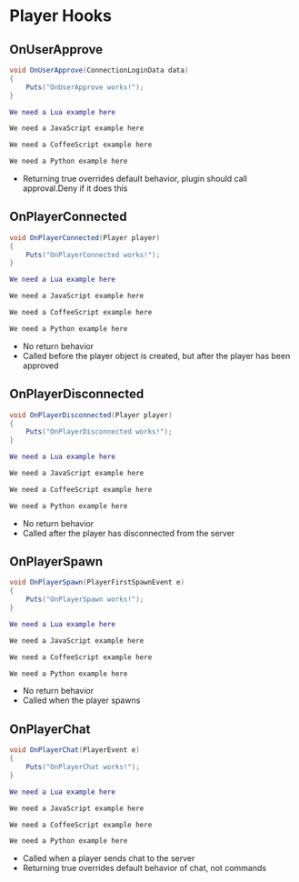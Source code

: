 # Player Hooks

## OnUserApprove

``` csharp
void OnUserApprove(ConnectionLoginData data)
{
    Puts("OnUserApprove works!");
}
```

``` lua
We need a Lua example here
```

``` javascript
We need a JavaScript example here
```

``` coffeescript
We need a CoffeeScript example here
```

``` python
We need a Python example here
```

 * Returning true overrides default behavior, plugin should call approval.Deny if it does this

## OnPlayerConnected

``` csharp
void OnPlayerConnected(Player player)
{
    Puts("OnPlayerConnected works!");
}
```

``` lua
We need a Lua example here
```

``` javascript
We need a JavaScript example here
```

``` coffeescript
We need a CoffeeScript example here
```

``` python
We need a Python example here
```

 * No return behavior
 * Called before the player object is created, but after the player has been approved

## OnPlayerDisconnected

``` csharp
void OnPlayerDisconnected(Player player)
{
    Puts("OnPlayerDisconnected works!");
}
```

``` lua
We need a Lua example here
```

``` javascript
We need a JavaScript example here
```

``` coffeescript
We need a CoffeeScript example here
```

``` python
We need a Python example here
```

 * No return behavior
 * Called after the player has disconnected from the server

## OnPlayerSpawn

``` csharp
void OnPlayerSpawn(PlayerFirstSpawnEvent e)
{
    Puts("OnPlayerSpawn works!");
}
```

``` lua
We need a Lua example here
```

``` javascript
We need a JavaScript example here
```

``` coffeescript
We need a CoffeeScript example here
```

``` python
We need a Python example here
```

 * No return behavior
 * Called when the player spawns

## OnPlayerChat

``` csharp
void OnPlayerChat(PlayerEvent e)
{
    Puts("OnPlayerChat works!");
}
```

``` lua
We need a Lua example here
```

``` javascript
We need a JavaScript example here
```

``` coffeescript
We need a CoffeeScript example here
```

``` python
We need a Python example here
```

 * Called when a player sends chat to the server
 * Returning true overrides default behavior of chat, not commands
